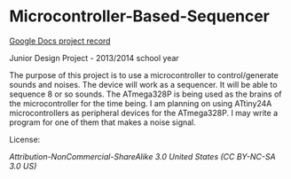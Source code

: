 Microcontroller-Based-Sequencer
===============================

[Google Docs project record](https://docs.google.com/document/d/1IsLHIiJiteomPVezowRE7Sfm5xE44JpBsXNlwfGwIHg/edit)


Junior Design Project - 2013/2014 school year

The purpose of this project is to use a microcontroller to control/generate sounds and noises. The device will work as a sequencer. It will be able to sequence 8 or so sounds. The ATmega328P is being used as the brains of the microcontroller for the time being. I am planning on using ATtiny24A microcontrollers as peripheral devices for the ATmega328P. I may write a program for one of them that makes a noise signal.


License:

*Attribution-NonCommercial-ShareAlike 3.0 United States (CC BY-NC-SA 3.0 US)*